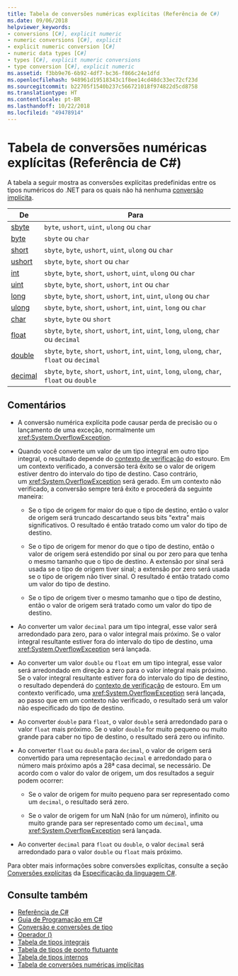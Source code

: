 ```yaml
---
title: Tabela de conversões numéricas explícitas (Referência de C#)
ms.date: 09/06/2018
helpviewer_keywords:
- conversions [C#], explicit numeric
- numeric conversions [C#], explicit
- explicit numeric conversion [C#]
- numeric data types [C#]
- types [C#], explicit numeric conversions
- type conversion [C#], explicit numeric
ms.assetid: f3bb9e76-6b92-4df7-bc36-f866c24e1dfd
ms.openlocfilehash: 948961d19518343c1f8ee14cd48dc33ec72cf23d
ms.sourcegitcommit: b22705f1540b237c566721018f974822d5cd8758
ms.translationtype: HT
ms.contentlocale: pt-BR
ms.lasthandoff: 10/22/2018
ms.locfileid: "49478914"
---
```

# <a name="explicit-numeric-conversions-table-c-reference"></a>Tabela de conversões numéricas explícitas (Referência de C#)

A tabela a seguir mostra as conversões explícitas predefinidas entre os tipos numéricos do .NET para os quais não há nenhuma [conversão implícita](implicit-numeric-conversions-table.md).

|De|Para|  
|----------|--------|  
|[sbyte](sbyte.md)|`byte`, `ushort`, `uint`, `ulong` ou `char`|  
|[byte](byte.md)|`sbyte` ou `char`|  
|[short](short.md)|`sbyte`, `byte`, `ushort`, `uint`, `ulong` ou `char`|  
|[ushort](ushort.md)|`sbyte`, `byte`, `short` ou `char`|  
|[int](int.md)|`sbyte`, `byte`, `short`, `ushort`, `uint`, `ulong` ou `char`|  
|[uint](uint.md)|`sbyte`, `byte`, `short`, `ushort`, `int` ou `char`|  
|[long](long.md)|`sbyte`, `byte`, `short`, `ushort`, `int`, `uint`, `ulong` ou `char`|  
|[ulong](ulong.md)|`sbyte`, `byte`, `short`, `ushort`, `int`, `uint`, `long` ou `char`|  
|[char](char.md)|`sbyte`, `byte` ou `short`|  
|[float](float.md)|`sbyte`, `byte`, `short`, `ushort`, `int`, `uint`, `long`, `ulong`, `char` ou `decimal`|  
|[double](double.md)|`sbyte`, `byte`, `short`, `ushort`, `int`, `uint`, `long`, `ulong`, `char`, `float` ou `decimal`|  
|[decimal](decimal.md)|`sbyte`, `byte`, `short`, `ushort`, `int`, `uint`, `long`, `ulong`, `char`, `float` ou `double`|  
  
## <a name="remarks"></a>Comentários  
  
- A conversão numérica explícita pode causar perda de precisão ou o lançamento de uma exceção, normalmente um <xref:System.OverflowException>.  

- Quando você converte um valor de um tipo integral em outro tipo integral, o resultado depende do [contexto de verificação](checked-and-unchecked.md) do estouro. Em um contexto verificado, a conversão terá êxito se o valor de origem estiver dentro do intervalo do tipo de destino. Caso contrário, um <xref:System.OverflowException> será gerado. Em um contexto não verificado, a conversão sempre terá êxito e procederá da seguinte maneira:

  - Se o tipo de origem for maior do que o tipo de destino, então o valor de origem será truncado descartando seus bits "extra" mais significativos. O resultado é então tratado como um valor do tipo de destino.

  - Se o tipo de origem for menor do que o tipo de destino, então o valor de origem será estendido por sinal ou por zero para que tenha o mesmo tamanho que o tipo de destino. A extensão por sinal será usada se o tipo de origem tiver sinal; a extensão por zero será usada se o tipo de origem não tiver sinal. O resultado é então tratado como um valor do tipo de destino.

  - Se o tipo de origem tiver o mesmo tamanho que o tipo de destino, então o valor de origem será tratado como um valor do tipo de destino.
  
- Ao converter um valor `decimal` para um tipo integral, esse valor será arredondado para zero, para o valor integral mais próximo. Se o valor integral resultante estiver fora do intervalo do tipo de destino, uma <xref:System.OverflowException> será lançada.  
  
- Ao converter um valor `double` ou `float` em um tipo integral, esse valor será arredondado em direção a zero para o valor integral mais próximo. Se o valor integral resultante estiver fora do intervalo do tipo de destino, o resultado dependerá do [contexto de verificação](checked-and-unchecked.md) de estouro. Em um contexto verificado, uma <xref:System.OverflowException> será lançada, ao passo que em um contexto não verificado, o resultado será um valor não especificado do tipo de destino.  
  
- Ao converter `double` para `float`, o valor `double` será arredondado para o valor `float` mais próximo. Se o valor `double` for muito pequeno ou muito grande para caber no tipo de destino, o resultado será zero ou infinito.  
  
- Ao converter `float` ou `double` para `decimal`, o valor de origem será convertido para uma representação `decimal` e arredondado para o número mais próximo após a 28ª casa decimal, se necessário. De acordo com o valor do valor de origem, um dos resultados a seguir podem ocorrer:  

  - Se o valor de origem for muito pequeno para ser representado como um `decimal`, o resultado será zero.  

  - Se o valor de origem for um NaN (não for um número), infinito ou muito grande para ser representado como um `decimal`, uma <xref:System.OverflowException> será lançada.  
  
- Ao converter `decimal` para `float` ou `double`, o valor `decimal` será arredondado para o valor `double` ou `float` mais próximo.  
  
 Para obter mais informações sobre conversões explícitas, consulte a seção [Conversões explícitas](~/_csharplang/spec/conversions.md#explicit-conversions) da [Especificação da linguagem C#](../language-specification/index.md).
  
## <a name="see-also"></a>Consulte também

- [Referência de C#](../index.md)
- [Guia de Programação em C#](../../programming-guide/index.md)
- [Conversão e conversões de tipo](../../programming-guide/types/casting-and-type-conversions.md)
- [Operador ()](../operators/invocation-operator.md)
- [Tabela de tipos integrais](integral-types-table.md)
- [Tabela de tipos de ponto flutuante](floating-point-types-table.md)
- [Tabela de tipos internos](built-in-types-table.md)
- [Tabela de conversões numéricas implícitas](implicit-numeric-conversions-table.md)
